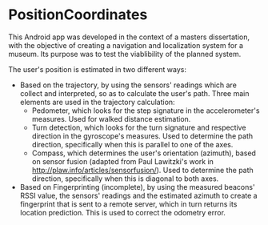 # PositionCoordinates
This Android app was developed in the context of a masters dissertation, with the objective of creating a navigation and localization system for a museum. Its purpose was to test the viablibility of the planned system.

The user's position is estimated in two different ways:
- Based on the trajectory, by using the sensors' readings which are collect and interpreted, so as to calculate the user's path. Three main elements are used in the trajectory calculation:
  - Pedometer, which looks for the step signature in the accelerometer's measures. Used for walked distance estimation.
  - Turn detection, which looks for the turn signature and respective direction in the gyroscope's measures. Used to determine the path direction, specifically when this is parallel to one of the axes.
  - Compass, which determines the user's orientation (azimuth), based on sensor fusion (adapted from Paul Lawitzki's work in http://plaw.info/articles/sensorfusion/). Used to determine the path direction, specifically when this is diagonal to both axes.
 - Based on Fingerprinting (incomplete), by using the measured beacons' RSSI value, the sensors' readings and the estimated azimuth to create a fingerprint that is sent to a remote server, which in turn returns its location prediction. This is used to correct the odometry error.

